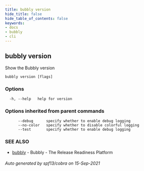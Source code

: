 ```yaml
---
title: bubbly version
hide_title: false
hide_table_of_contents: false
keywords:
- docs
- bubbly
- cli
---
```

## bubbly version

Show the Bubbly version

```
bubbly version [flags]
```

### Options

```
  -h, --help   help for version
```

### Options inherited from parent commands

```
      --debug      specify whether to enable debug logging
      --no-color   specify whether to disable colorful logging
      --test       specify whether to enable debug logging
```

### SEE ALSO

* [bubbly](bubbly.md)	 - Bubbly - The Release Readiness Platform

###### Auto generated by spf13/cobra on 15-Sep-2021
